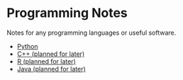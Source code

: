 # Programming Notes
Notes for any programming languages or useful software.

<ul>
  <li> <a href="/python/"> Python </a> </li>
  <li> <a href="/cpp/"> C++ (planned for later) </a> </li>
  <li> <a href="/R/"> R (planned for later) </a> </li>
  <li> <a href="/java/"> Java (planned for later) </a> </li>
</ul>
